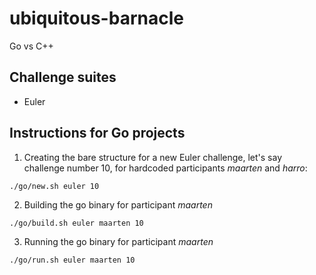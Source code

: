 # ubiquitous-barnacle

Go vs C++

## Challenge suites

- Euler

## Instructions for Go projects

1. Creating the bare structure for a new Euler challenge, let's say challenge number 10, for hardcoded participants *maarten* and *harro*:

```shell
./go/new.sh euler 10
```

2. Building the go binary for participant *maarten*

```shell
./go/build.sh euler maarten 10
```

3. Running the go binary for participant *maarten*

```shell
./go/run.sh euler maarten 10
```
